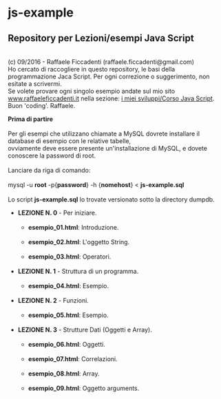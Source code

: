 # js-example
<h2><strong> Repository per Lezioni/esempi Java Script </strong></h2>
<br>
(c) 09/2016 - Raffaele Ficcadenti (raffaele.ficcadenti@gmail.com) <br>
Ho cercato di raccogliere in questo repository, le basi della programmazione Jaca Script.
Per ogni correzione o suggerimento, non esitate a scrivermi.<br>
Se volete provare ogni singolo esempio andate sul mio sito <a href="http://www.raffaeleficcadenti.it/">www.raffaeleficcadenti.it</a> nella sezione: <a href="http://www.raffaeleficcadenti.it/components/corso_js.php?lang=it">i miei sviluppi/Corso Java Script</a>.<br>
Buon 'coding'.
Raffaele.
<p>
	<b>Prima di partire</b><br><br>
	Per gli esempi che utilizzano chiamate a MySQL dovrete installare il database di esempio con le relative tabelle,<br>
	ovviamente deve essere presente un'installazione di MySQL, e dovete conoscere la password di root.<br><br>
	Lanciare da riga di comando:<br><br>
		mysql -u <strong>root</strong> -p{<strong>password</strong>} -h {<strong>nomehost</strong>} < <strong>js-example.sql</strong><br><br>
	Lo script <strong>js-example.sql</strong> lo trovate versionato sotto la directory dumpdb.
</p>
<ul>
	<li><strong>LEZIONE N. 0</strong> - Per iniziare.
		<ul>
			<br>
			<li><b>esempio_01.html</b>: Introduzione.</li>
			<br>
			<li><b>esempio_02.html</b>: L'oggetto String.</li>
			<br>
			<li><b>esempio_03.html</b>: Operatori.</li>
			<br>
		</ul>
	</li>
	<li><strong>LEZIONE N. 1</strong> - Struttura di un programma.
		<ul>
			<br>
			<li><b>esempio_04.html</b>: Esempio.</li>
			<br>
		</ul>
	</li>
	<li><strong>LEZIONE N. 2</strong> - Funzioni.
		<ul>
			<br>
			<li><b>esempio_05.html</b>: Esempio.</li>
			<br>
		</ul>
	</li>
	<li><strong>LEZIONE N. 3</strong> - Strutture Dati (Oggetti e Array).
		<ul>
			<br>
			<li><b>esempio_06.html</b>: Oggetti.</li>
			<br>
			<li><b>esempio_07.html</b>: Correlazioni.</li>
			<br>
			<li><b>esempio_08.html</b>: Array.</li>
			<br>
			<li><b>esempio_09.html</b>: Oggetto arguments.</li>
			<br>
		</ul>
	</li>

</ul>
